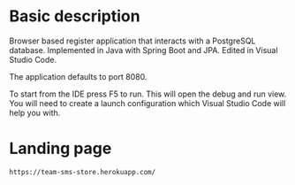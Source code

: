  # Basic description
Browser based register application that interacts with a PostgreSQL database. Implemented in Java with Spring Boot and JPA. Edited in Visual Studio Code.  
  
The application defaults to port 8080.

To start from the IDE press F5 to run. This will open the debug and run view. You will need to create a launch configuration which Visual Studio Code will help you with.  

 # Landing page
`https://team-sms-store.herokuapp.com/`